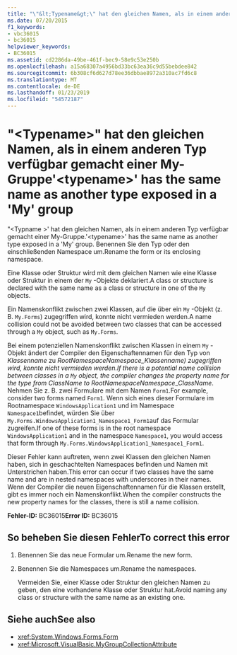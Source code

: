 ```yaml
---
title: "\"&lt;Typename&gt;\" hat den gleichen Namen, als in einem anderen Typ verfügbar gemacht einer My-Gruppe"
ms.date: 07/20/2015
f1_keywords:
- vbc36015
- bc36015
helpviewer_keywords:
- BC36015
ms.assetid: cd2286da-49be-461f-bec9-58e9c53e250b
ms.openlocfilehash: a15a68307a4956bd33bc63ea36c9d55bebdee842
ms.sourcegitcommit: 6b308cf6d627d78ee36dbbae8972a310ac7fd6c8
ms.translationtype: MT
ms.contentlocale: de-DE
ms.lasthandoff: 01/23/2019
ms.locfileid: "54572187"
---
```

# <a name="lttypenamegt-has-the-same-name-as-another-type-exposed-in-a-my-group"></a><span data-ttu-id="d6746-102">"&lt;Typename&gt;" hat den gleichen Namen, als in einem anderen Typ verfügbar gemacht einer My-Gruppe</span><span class="sxs-lookup"><span data-stu-id="d6746-102">'&lt;typename&gt;' has the same name as another type exposed in a 'My' group</span></span>
<span data-ttu-id="d6746-103">"\<Typname >' hat den gleichen Namen, als in einem anderen Typ verfügbar gemacht einer My-Gruppe.</span><span class="sxs-lookup"><span data-stu-id="d6746-103">'\<typename>' has the same name as another type exposed in a 'My' group.</span></span> <span data-ttu-id="d6746-104">Benennen Sie den Typ oder den einschließenden Namespace um.</span><span class="sxs-lookup"><span data-stu-id="d6746-104">Rename the form or its enclosing namespace.</span></span>  
  
 <span data-ttu-id="d6746-105">Eine Klasse oder Struktur wird mit dem gleichen Namen wie eine Klasse oder Struktur in einem der `My` -Objekte deklariert.</span><span class="sxs-lookup"><span data-stu-id="d6746-105">A class or structure is declared with the same name as a class or structure in one of the `My` objects.</span></span>  
  
 <span data-ttu-id="d6746-106">Ein Namenskonflikt  zwischen zwei Klassen, auf die über ein `My` -Objekt (z. B. `My.Forms`) zugegriffen wird, konnte nicht vermieden werden.</span><span class="sxs-lookup"><span data-stu-id="d6746-106">A name collision could not be avoided between two classes that can be accessed through a `My` object, such as `My.Forms`.</span></span>  
  
 <span data-ttu-id="d6746-107">Bei einem potenziellen Namenskonflikt zwischen Klassen in einem `My` -Objekt ändert der Compiler den Eigenschaftennamen für den Typ von *Klassenname* zu *RootNamespace*_*Namespace*\_*Klassenname*) zugegriffen wird, konnte nicht vermieden werden.</span><span class="sxs-lookup"><span data-stu-id="d6746-107">If there is a potential name collision between classes in a `My` object, the compiler changes the property name for the type from *ClassName* to *RootNamespace*_*Namespace*\_*ClassName*.</span></span> <span data-ttu-id="d6746-108">Nehmen Sie z. B. zwei Formulare mit dem Namen `Form1`.</span><span class="sxs-lookup"><span data-stu-id="d6746-108">For example, consider two forms named `Form1`.</span></span> <span data-ttu-id="d6746-109">Wenn sich eines dieser Formulare im Rootnamespace `WindowsApplication1` und im Namespace `Namespace1`befindet, würden Sie über `My.Forms.WindowsApplication1_Namespace1_Form1`auf das Formular zugreifen.</span><span class="sxs-lookup"><span data-stu-id="d6746-109">If one of these forms is in the root namespace `WindowsApplication1` and in the namespace `Namespace1`, you would access that form through `My.Forms.WindowsApplication1_Namespace1_Form1`.</span></span>  
  
 <span data-ttu-id="d6746-110">Dieser Fehler kann auftreten, wenn zwei Klassen den gleichen Namen haben, sich in geschachtelten Namespaces befinden und Namen mit Unterstrichen haben.</span><span class="sxs-lookup"><span data-stu-id="d6746-110">This error can occur if two classes have the same name and are in nested namespaces with underscores in their names.</span></span> <span data-ttu-id="d6746-111">Wenn der Compiler die neuen Eigenschaftennamen für die Klassen erstellt, gibt es  immer noch ein Namenskonflikt.</span><span class="sxs-lookup"><span data-stu-id="d6746-111">When the compiler constructs the new property names for the classes, there is still a name collision.</span></span>  
  
 <span data-ttu-id="d6746-112">**Fehler-ID:** BC36015</span><span class="sxs-lookup"><span data-stu-id="d6746-112">**Error ID:** BC36015</span></span>  
  
## <a name="to-correct-this-error"></a><span data-ttu-id="d6746-113">So beheben Sie diesen Fehler</span><span class="sxs-lookup"><span data-stu-id="d6746-113">To correct this error</span></span>  
  
1.  <span data-ttu-id="d6746-114">Benennen Sie das neue Formular um.</span><span class="sxs-lookup"><span data-stu-id="d6746-114">Rename the new form.</span></span>  
  
2.  <span data-ttu-id="d6746-115">Benennen Sie die Namespaces um.</span><span class="sxs-lookup"><span data-stu-id="d6746-115">Rename the namespaces.</span></span>  
  
     <span data-ttu-id="d6746-116">Vermeiden Sie, einer Klasse oder Struktur den gleichen Namen zu geben, den eine vorhandene Klasse oder Struktur hat.</span><span class="sxs-lookup"><span data-stu-id="d6746-116">Avoid naming any class or structure with the same name as an existing one.</span></span>  
  
## <a name="see-also"></a><span data-ttu-id="d6746-117">Siehe auch</span><span class="sxs-lookup"><span data-stu-id="d6746-117">See also</span></span>
- <xref:System.Windows.Forms.Form>
- <xref:Microsoft.VisualBasic.MyGroupCollectionAttribute>

